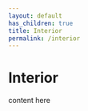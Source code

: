 ```yaml
---
layout: default
has_children: true
title: Interior
permalink: /interior
---
```


# Interior
content here